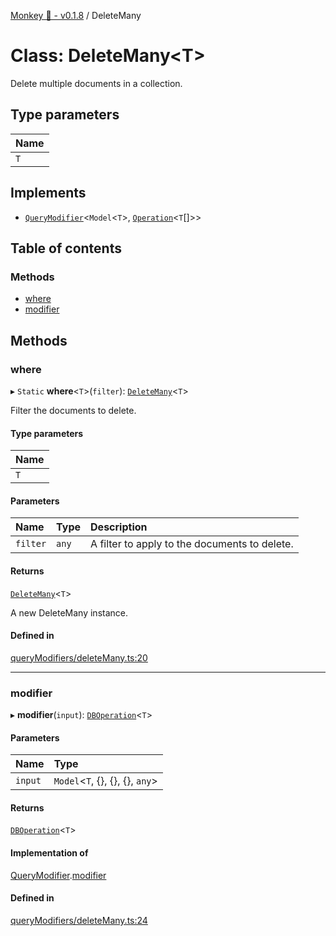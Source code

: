 [Monkey 🐒 - v0.1.8](../README.md) / DeleteMany

# Class: DeleteMany<T\>

Delete multiple documents in a collection.

## Type parameters

| Name |
| :------ |
| `T` |

## Implements

- [`QueryModifier`](../interfaces/QueryModifier.md)<`Model`<`T`\>, [`Operation`](../interfaces/Operation.md)<`T`[]\>\>

## Table of contents

### Methods

- [where](DeleteMany.md#where)
- [modifier](DeleteMany.md#modifier)

## Methods

### where

▸ `Static` **where**<`T`\>(`filter`): [`DeleteMany`](DeleteMany.md)<`T`\>

Filter the documents to delete.

#### Type parameters

| Name |
| :------ |
| `T` |

#### Parameters

| Name | Type | Description |
| :------ | :------ | :------ |
| `filter` | `any` | A filter to apply to the documents to delete. |

#### Returns

[`DeleteMany`](DeleteMany.md)<`T`\>

A new DeleteMany instance.

#### Defined in

[queryModifiers/deleteMany.ts:20](https://github.com/bpisano/monkey/blob/b5eb9a8/src/queryModifiers/deleteMany.ts#L20)

___

### modifier

▸ **modifier**(`input`): [`DBOperation`](DBOperation.md)<`T`\>

#### Parameters

| Name | Type |
| :------ | :------ |
| `input` | `Model`<`T`, {}, {}, {}, `any`\> |

#### Returns

[`DBOperation`](DBOperation.md)<`T`\>

#### Implementation of

[QueryModifier](../interfaces/QueryModifier.md).[modifier](../interfaces/QueryModifier.md#modifier)

#### Defined in

[queryModifiers/deleteMany.ts:24](https://github.com/bpisano/monkey/blob/b5eb9a8/src/queryModifiers/deleteMany.ts#L24)
